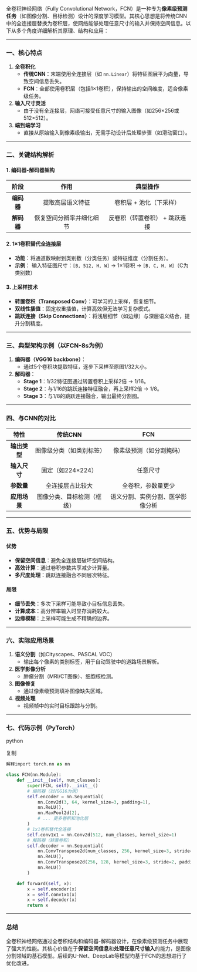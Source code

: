 全卷积神经网络（Fully Convolutional Network，FCN）是一种专为**像素级预测任务**（如图像分割、目标检测）设计的深度学习模型。其核心思想是将传统CNN中的全连接层替换为卷积层，使网络能够处理任意尺寸的输入并保持空间信息。以下从多个角度详细解析其原理、结构和应用：

------

### **一、核心特点**

1. **全卷积化**
   - **传统CNN**：末端使用全连接层（如 `nn.Linear`）将特征图展平为向量，导致空间信息丢失。
   - **FCN**：全部使用卷积层（包括1×1卷积），保持输出的空间维度，适合像素级任务。
2. **输入尺寸灵活**
   - 由于没有全连接层，网络可接受任意尺寸的输入图像（如256×256或512×512）。
3. **端到端学习**
   - 直接从原始输入到像素级输出，无需手动设计后处理步骤（如滑动窗口）。

------

### **二、关键结构解析**

#### **1. 编码器-解码器架构**

|    阶段    |           作用           |           典型操作            |
| :--------: | :----------------------: | :---------------------------: |
| **编码器** |     提取高层语义特征     |    卷积层 + 池化（下采样）    |
| **解码器** | 恢复空间分辨率并细化细节 | 反卷积（转置卷积） + 跳跃连接 |

#### **2. 1×1卷积替代全连接层**

- **功能**：将通道数映射到类别数（分类任务）或特征维度（分割任务）。
- **示例**：
  输入特征图尺寸：`[B, 512, H, W]` → 1×1卷积 → `[B, C, H, W]`（C为类别数）

#### **3. 上采样技术**

- **转置卷积（Transposed Conv）**：可学习的上采样，恢复细节。
- **双线性插值**：固定权重插值，计算高效但无法学习复杂模式。
- **跳跃连接（Skip Connections）**：将浅层细节（如边缘）与深层语义结合，提升分割精度。

------

### **三、典型架构示例（以FCN-8s为例）**

1. **编码器（VGG16 backbone）**：
   - 通过5个卷积块提取特征，逐步下采样至原图1/32大小。
2. **解码器**：
   - **Stage 1**：1/32特征图通过转置卷积上采样2倍 → 1/16。
   - **Stage 2**：与1/16的跳跃连接特征融合，再上采样2倍 → 1/8。
   - **Stage 3**：与1/8的跳跃连接融合，输出最终分割图。

------

### **四、与CNN的对比**

|     特性     |          传统CNN           |               FCN                |
| :----------: | :------------------------: | :------------------------------: |
| **输出类型** |  图像级分类（如类别标签）  |     像素级预测（如分割掩码）     |
| **输入尺寸** |     固定（如224×224）      |             任意尺寸             |
|  **参数量**  |      全连接层占比较大      |        全卷积，参数量更少        |
| **应用场景** | 图像分类、目标检测（框级） | 语义分割、实例分割、医学影像分析 |

------

### **五、优势与局限**

#### **优势**

- **保留空间信息**：避免全连接层破坏空间结构。
- **高效计算**：通过卷积参数共享减少计算量。
- **多尺度处理**：跳跃连接融合不同层次特征。

#### **局限**

- **细节丢失**：多次下采样可能导致小目标信息丢失。
- **计算成本**：高分辨率输入时显存消耗较大。
- **边缘模糊**：上采样可能生成不精确的边界。

------

### **六、实际应用场景**

1. **语义分割**（如Cityscapes、PASCAL VOC）
   - 输出每个像素的类别标签，用于自动驾驶中的道路场景解析。
2. **医学影像分析**
   - 肿瘤分割（MRI/CT图像）、细胞核检测。
3. **图像修复**
   - 通过像素级预测填补图像缺失区域。
4. **视频处理**
   - 视频帧中的实时目标跟踪与分割。

------

### **七、代码示例（PyTorch）**

python

复制

```python
解释import torch.nn as nn

class FCN(nn.Module):
    def __init__(self, num_classes):
        super(FCN, self).__init__()
        # 编码器（以VGG16为例）
        self.encoder = nn.Sequential(
            nn.Conv2d(3, 64, kernel_size=3, padding=1),
            nn.ReLU(),
            nn.MaxPool2d(2),
            # ... 更多卷积和池化层
        )
        # 1x1卷积替代全连接
        self.conv1x1 = nn.Conv2d(512, num_classes, kernel_size=1)
        # 解码器（转置卷积）
        self.decoder = nn.Sequential(
            nn.ConvTranspose2d(num_classes, 256, kernel_size=3, stride=2, padding=1, output_padding=1),
            nn.ReLU(),
            nn.ConvTranspose2d(256, 128, kernel_size=3, stride=2, padding=1, output_padding=1),
            nn.ReLU()
        )

    def forward(self, x):
        x = self.encoder(x)
        x = self.conv1x1(x)
        x = self.decoder(x)
        return x
```

------

### **总结**

全卷积神经网络通过全卷积结构和编码器-解码器设计，在像素级预测任务中展现了强大的性能。其核心价值在于**保留空间信息**和**处理任意尺寸输入**的能力，是图像分割领域的基石模型。后续的U-Net、DeepLab等模型均基于FCN的思想进行了优化改进。